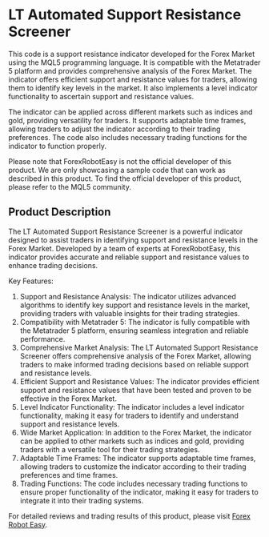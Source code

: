 # LT Automated Support Resistance Screener

This code is a support resistance indicator developed for the Forex Market using the MQL5 programming language. It is compatible with the Metatrader 5 platform and provides comprehensive analysis of the Forex Market. The indicator offers efficient support and resistance values for traders, allowing them to identify key levels in the market. It also implements a level indicator functionality to ascertain support and resistance values.

The indicator can be applied across different markets such as indices and gold, providing versatility for traders. It supports adaptable time frames, allowing traders to adjust the indicator according to their trading preferences. The code also includes necessary trading functions for the indicator to function properly.

Please note that ForexRobotEasy is not the official developer of this product. We are only showcasing a sample code that can work as described in this product. To find the official developer of this product, please refer to the MQL5 community.

## Product Description

The LT Automated Support Resistance Screener is a powerful indicator designed to assist traders in identifying support and resistance levels in the Forex Market. Developed by a team of experts at ForexRobotEasy, this indicator provides accurate and reliable support and resistance values to enhance trading decisions.

Key Features:
1. Support and Resistance Analysis: The indicator utilizes advanced algorithms to identify key support and resistance levels in the market, providing traders with valuable insights for their trading strategies.
2. Compatibility with Metatrader 5: The indicator is fully compatible with the Metatrader 5 platform, ensuring seamless integration and reliable performance.
3. Comprehensive Market Analysis: The LT Automated Support Resistance Screener offers comprehensive analysis of the Forex Market, allowing traders to make informed trading decisions based on reliable support and resistance levels.
4. Efficient Support and Resistance Values: The indicator provides efficient support and resistance values that have been tested and proven to be effective in the Forex Market.
5. Level Indicator Functionality: The indicator includes a level indicator functionality, making it easy for traders to identify and understand support and resistance levels.
6. Wide Market Application: In addition to the Forex Market, the indicator can be applied to other markets such as indices and gold, providing traders with a versatile tool for their trading strategies.
7. Adaptable Time Frames: The indicator supports adaptable time frames, allowing traders to customize the indicator according to their trading preferences and time frames.
8. Trading Functions: The code includes necessary trading functions to ensure proper functionality of the indicator, making it easy for traders to integrate it into their trading systems.

For detailed reviews and trading results of this product, please visit [Forex Robot Easy](https://forexroboteasy.com/forex-robot-review/lt-automated-screener-review-free-forex-support-resistance-indicator/).
